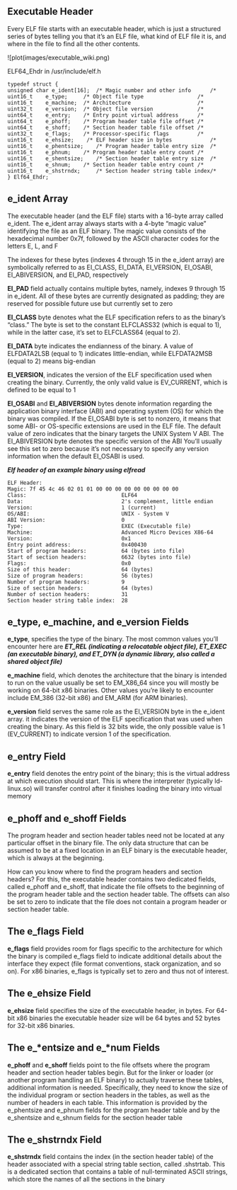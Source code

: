 ## Executable Header

Every ELF file starts with an executable header, which is just a structured series of bytes telling you that it’s an ELF file, what kind of ELF file it is, and where in the file to find all the other contents.

![plot(images/executable_wiki.png)

ELF64_Ehdr in /usr/include/elf.h

```
typedef struct {
unsigned char e_ident[16]; 	/* Magic number and other info	    /*
uint16_t    e_type;		/* Object file type		            /*
uint16_t    e_machine;  /* Architecture                     /*
uint32_t    e_version;	/* Object file version		        /*
uint64_t    e_entry;	/* Entry point virtual address	    /*
uint64_t    e_phoff;	/* Program header table file offset /*
uint64_t    e_shoff;	/* Section header table file offset /*
uint32_t    e_flags;	/* Processor-specific flags	        /*
uint16_t    e_ehsize;    /* ELF header size in bytes	        /*
uint16_t    e_phentsize;    /* Program header table entry size  /*
uint16_t    e_phnum;	/* Program header table entry count /*
uint16_t    e_shentsize;	/* Section header table entry size  /*
uint16_t    e_shnum;	/* Section header table entry count /*
uint16_t    e_shstrndx;     /* Section header string table index/*
} Elf64_Ehdr;
```

## e_ident Array

The executable header (and the ELF file) starts with a 16-byte array called e_ident. The e_ident array always starts with a 4-byte “magic value” identifying the file as an ELF binary. The magic value consists of the hexadecimal number 0x7f, followed by the ASCII character codes for the letters E, L, and F

The indexes for these bytes (indexes 4 through 15 in the e_ident array) are symbolically referred to as EI_CLASS, EI_DATA, EI_VERSION, EI_OSABI, EI_ABIVERSION, and EI_PAD, respectively

**EI_PAD** field actually contains multiple bytes, namely, indexes 9 through 15 in e_ident. All of these bytes are currently designated as padding; they are reserved for possible future use but currently set to zero

**EI_CLASS** byte denotes what the ELF specification refers to as the binary’s “class.” The byte is set to the constant ELFCLASS32 (which is equal to 1), while in the latter case, it’s set to ELFCLASS64 (equal to 2).

**EI_DATA** byte indicates the endianness of the binary. A value of ELFDATA2LSB (equal to 1) indicates little-endian, while ELFDATA2MSB (equal to 2) means big-endian

**EI_VERSION**, indicates the version of the ELF specification used when creating the binary. Currently, the only valid value is EV_CURRENT, which is defined to be equal to 1

**EI_OSABI** and **EI_ABIVERSION** bytes denote information regarding the application binary interface (ABI) and operating system (OS) for which the binary was compiled. If the EI_OSABI byte is set to nonzero, it means that some ABI- or OS-specific extensions are used in the ELF file. The default value of zero indicates that the binary targets the UNIX System V ABI. The EI_ABIVERSION byte denotes the specific version of the ABI You’ll usually see this set to zero because it’s not necessary to specify any version information when the default EI_OSABI is used.


***Elf header of an example binary using elfread***

```
ELF Header:
Magic: 7f 45 4c 46 02 01 01 00 00 00 00 00 00 00 00 00
Class:					            ELF64
Data:					            2's complement, little endian
Version:				            1 (current)
OS/ABI:					            UNIX - System V
ABI Version:				        0
Type:					            EXEC (Executable file)
Machine:				            Advanced Micro Devices X86-64
Version:				            0x1
Entry point address:			    0x400430
Start of program headers:		    64 (bytes into file)
Start of section headers:		    6632 (bytes into file)
Flags:					            0x0
Size of this header:			    64 (bytes)
Size of program headers:		    56 (bytes)
Number of program headers:		    9
Size of section headers:		    64 (bytes)
Number of section headers:		    31
Section header string table index: 	28
```


## e_type, e_machine, and e_version Fields

**e_type**, specifies the type of the binary. The most common values you’ll encounter here are ***ET_REL (indicating a relocatable object file), ET_EXEC (an executable binary), and ET_DYN (a dynamic library, also called a shared object file)***

**e_machine** field, which denotes the architecture that the binary is intended to run on the value usually be set to EM_X86_64 since you will mostly be working on 64-bit x86 binaries. Other values you’re likely to encounter include EM_386 (32-bit x86) and EM_ARM (for ARM binaries).

**e_version** field serves the same role as the EI_VERSION byte in the e_ident array. it indicates the version of the ELF specification that was used when creating the binary. As this field is 32 bits wide, the only possible value is 1 (EV_CURRENT) to indicate version 1 of the specification.

## e_entry Field

**e_entry** field denotes the entry point of the binary; this is the virtual address at which execution should start. This is where the interpreter (typically ld-linux.so) will transfer control after it finishes loading the binary into virtual memory

## e_phoff and e_shoff Fields

The program header and section header tables need not be located at any particular offset in the binary file. The only data structure that can be assumed to be at a fixed location in an ELF binary is the executable header, which is always at the beginning.

   How can you know where to find the program headers and section headers? For this, the executable header contains two dedicated fields, called e_phoff and e_shoff, that indicate the file offsets to the beginning of the program header table and the section header table. The offsets can also be set to zero to indicate that the file does not contain a program header or section header table.

## The e_flags Field

**e_flags** field provides room for flags specific to the architecture for
which the binary is compiled e_flags field to indicate additional details about the interface they expect (file format conventions, stack organization, and so on). For x86 binaries, e_flags is typically set to zero and thus not of interest.

## The e_ehsize Field

**e_ehsize** field specifies the size of the executable header, in bytes. For 64-bit x86 binaries the executable header size will be 64 bytes and 52 bytes for 32-bit x86 binaries.

## The e_*entsize and e_*num Fields

**e_phoff** and **e_shoff** fields point to the file offsets where the program header and section header tables begin. But for the linker or loader (or another program handling an ELF binary) to actually traverse these tables, additional information is needed. Specifically, they need to know the size of the individual program or section headers in the tables, as well as the number of headers in each table. This information is provided by the e_phentsize and e_phnum fields for the program header table and by the e_shentsize and e_shnum fields for the section header table

## The e_shstrndx Field

**e_shstrndx** field contains the index (in the section header table) of the header associated with a special string table section, called .shstrtab. This is a dedicated section that contains a table of null-terminated ASCII strings, which store the names of all the sections in the binary

